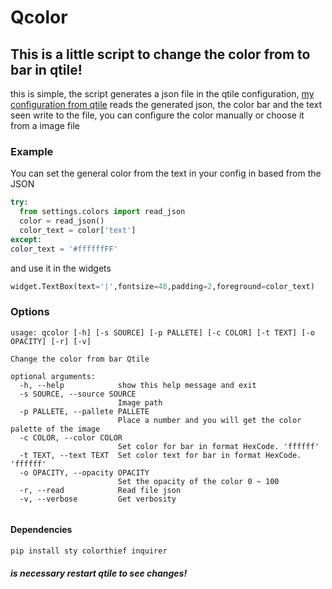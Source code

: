 
# Qcolor

## This is a little script to change the color from to bar in qtile!

this is simple, the script generates a json file in the qtile configuration, [my configuration from qtile](https://github.com/Rufi512/dotfiles/tree/main/.config/qtile) reads the generated json, the color bar and the text seen write to the file, you can configure the color manually or choose it from a image file

### Example
You can set the general color from the text in your config in based from the JSON
```python
try:
  from settings.colors import read_json
  color = read_json()
  color_text = color['text']
except:
color_text = '#ffffffFF'
```
and use it in the widgets
```python
widget.TextBox(text='|',fontsize=40,padding=2,foreground=color_text)
```
### Options

```
usage: qcolor [-h] [-s SOURCE] [-p PALLETE] [-c COLOR] [-t TEXT] [-o OPACITY] [-r] [-v]

Change the color from bar Qtile

optional arguments:
  -h, --help            show this help message and exit
  -s SOURCE, --source SOURCE
                        Image path
  -p PALLETE, --pallete PALLETE
                        Place a number and you will get the color palette of the image
  -c COLOR, --color COLOR
                        Set color for bar in format HexCode. 'ffffff'
  -t TEXT, --text TEXT  Set color text for bar in format HexCode. 'ffffff'
  -o OPACITY, --opacity OPACITY
                        Set the opacity of the color 0 ~ 100
  -r, --read            Read file json
  -v, --verbose         Get verbosity
  
```
#### Dependencies

```
pip install sty colorthief inquirer
```

##### is necessary restart qtile to see changes!